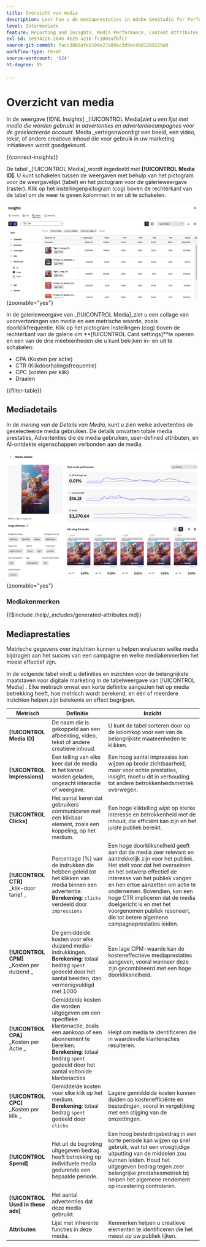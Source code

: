 ```yaml
---
title: Overzicht van media
description: Leer hoe u de mediaprestaties in Adobe GenStudio for Performance Marketing kunt evalueren.
level: Intermediate
feature: Reporting and Insights, Media Performance, Content Attributes
exl-id: 1e93422b-2645-4e29-a216-fc1008afbfc7
source-git-commit: facc38b8afe8104e27a89ac3d9ec40d1209229a9
workflow-type: tm+mt
source-wordcount: '624'
ht-degree: 0%

---
```


# Overzicht van media

In de weergave [!DNL Insights] _[!UICONTROL Media]_ziet u een lijst met media die worden gebruikt in advertenties en advertentiecampagnes voor de geselecteerde account._ Media _vertegenwoordigt een beeld, een video, tekst, of andere creatieve inhoud die voor gebruik in uw marketing initiatieven wordt goedgekeurd.

{{connect-insights}}

De tabel _[!UICONTROL Media]_wordt ingedeeld met **[!UICONTROL Media ID]**. U kunt schakelen tussen de weergaven met behulp van het pictogram voor de weergavelijst (tabel) en het pictogram voor de galerieweergave (raster). Klik op het instellingenpictogram (cog) boven de rechterkant van de tabel om de weer te geven kolommen in en uit te schakelen.

![ de filter en lijst van Media ](/help/assets/insights-media-filter.png){zoomable="yes"}

In de galerieweergave van _[!UICONTROL Media]_ziet u een collage van voorvertoningen van media en een metrische waarde, zoals doorklikfrequentie. Klik op het pictogram Instellingen (cog) boven de rechterkant van de galerie om **[!UICONTROL Card settings]**te openen en een van de drie meeteenheden die u kunt bekijken in- en uit te schakelen:

- CPA (Kosten per actie)
- CTR (Klikdoorhalingsfrequentie)
- CPC (kosten per klik)
- Draaien

{{filter-table}}

## Mediadetails

In de _mening van de Details van Media_, kunt u zien welke advertenties de geselecteerde media gebruiken. De details omvatten totale media prestaties, Advertenties die de media gebruiken, user-defined attributen, en AI-ontdekte eigenschappen verbonden aan de media.

![ Details van Media ](/help/assets/insights-media-details.png){zoomable="yes"}

### Mediakenmerken

{{$include /help/_includes/generated-attributes.md}}

## Mediaprestaties

Metrische gegevens over inzichten kunnen u helpen evalueren welke media bijdragen aan het succes van een campagne en welke mediakenmerken het meest effectief zijn.

In de volgende tabel vindt u definities en inzichten voor de belangrijkste maatstaven voor digitale marketing in de tabelweergave van [!UICONTROL Media] . Elke metrisch omvat een korte definitie aangezien het op media betrekking heeft, hoe metrisch wordt berekend, en één of meerdere inzichten helpen zijn betekenis en effect begrijpen.

| Metrisch | Definitie | Inzicht |
| ---------------------- | ----------------------------- | -------------------------------- |
| **[!UICONTROL Media ID]** | De naam die is gekoppeld aan een afbeelding, video, tekst of andere creatieve inhoud. | U kunt de tabel sorteren door op de kolomkop voor een van de belangrijkste maateenheden te klikken. |
| **[!UICONTROL Impressions]** | Een telling van elke keer dat de media in het kanaal worden geladen, ongeacht interactie of weergave. | Een hoog aantal impressies kan wijzen op brede zichtbaarheid, maar voor echte prestaties, insight, moet u dit in verhouding tot andere betrokkenheidsmetriek overwegen. |
| **[!UICONTROL Clicks]** | Het aantal keren dat gebruikers communiceren met een klikbaar element, zoals een koppeling, op het medium. | Een hoge kliktelling wijst op sterke interesse en betrokkenheid met de inhoud, die efficiënt kan zijn en het juiste publiek bereikt. |
| **[!UICONTROL CTR]**<br>_klik-door tarief _ | Percentage (%) van de indrukken die hebben geleid tot het klikken van media binnen een advertentie.<br>**Berekening**: `clicks` verdeeld door `impressions` | Een hoge doorkliksnelheid geeft aan dat de media zeer relevant en aantrekkelijk zijn voor het publiek. Het stelt voor dat het overseinen en het ontwerp effectief de interesse van het publiek vangen en hen ertoe aanzetten om actie te ondernemen. Bovendien, kan een hoge CTR impliceren dat de media doelgericht is en met het voorgenomen publiek resoneert, die tot betere algemene campagneprestaties leiden. |
| **[!UICONTROL CPM]**<br>_Kosten per duizend _ | De gemiddelde kosten voor elke duizend media-indrukkingen.<br>**Berekening**: totaal bedrag `spent` gedeeld door het aantal beelden, dan vermenigvuldigd met 1000 | Een lage CPM-waarde kan de kosteneffectieve mediaprestaties aangeven, vooral wanneer deze zijn gecombineerd met een hoge doorkliksnelheid. |
| **[!UICONTROL CPA]**<br>_Kosten per Actie _ | Gemiddelde kosten die worden uitgegeven om een specifieke klantenactie, zoals een aankoop of een abonnement te bereiken.<br>**Berekening**: totaal bedrag `spent` gedeeld door het aantal voltooide klantenacties | Helpt om media te identificeren die in waardevolle klantenacties resulteren. |
| **[!UICONTROL CPC]**<br>_Kosten per klik _ | Gemiddelde kosten voor elke klik op het medium.<br>**Berekening**: totaal bedrag `spent` gedeeld door `clicks` | Lagere gemiddelde kosten kunnen duiden op kostenefficiënte en bestedingen, vooral in vergelijking met een stijging van de omzettingen. |
| **[!UICONTROL Spend]** | Het uit de begroting uitgegeven bedrag heeft betrekking op individuele media gedurende een bepaalde periode. | Een hoog bestedingsbedrag in een korte periode kan wijzen op snel gebruik, wat tot een vroegtijdige uitputting van de middelen zou kunnen leiden. Houd het uitgegeven bedrag tegen zeer belangrijke prestatiesmetriek bij helpen het algemene rendement op investering controleren. |
| **[!UICONTROL Used in these ads]** | Het aantal advertenties dat deze media gebruikt. | |
| **Attributen** | Lijst met inherente functies in deze media. | Kenmerken helpen u creatieve elementen te identificeren die het meest op uw publiek lijken. |
